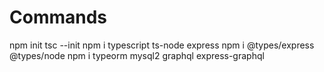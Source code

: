 # Commands

npm init
tsc --init
npm i typescript ts-node express
npm i @types/express @types/node
npm i typeorm mysql2 graphql express-graphql
